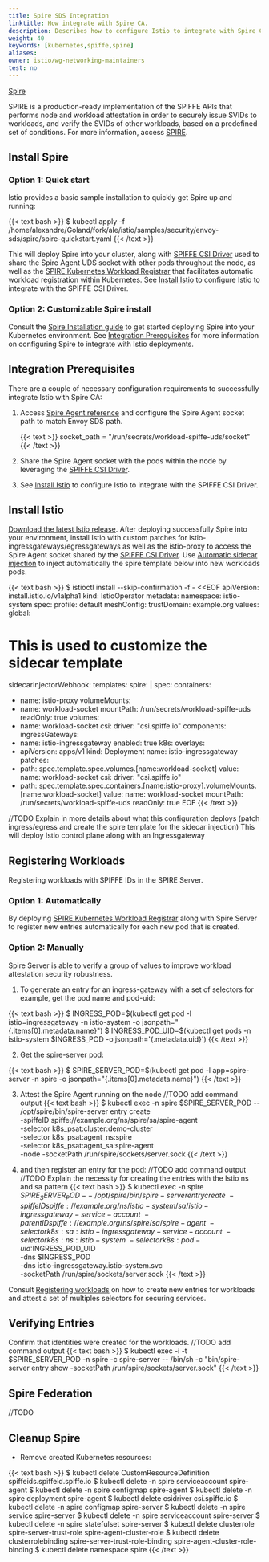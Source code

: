 ```yaml
---
title: Spire SDS Integration
linktitle: How integrate with Spire CA.
description: Describes how to configure Istio to integrate with Spire CA via Secret Discovery Service.
weight: 40
keywords: [kubernetes,spiffe,spire]
aliases:
owner: istio/wg-networking-maintainers
test: no
---
```


[Spire](/docs/ops/integrations/spire/)

SPIRE is a production-ready implementation of the SPIFFE APIs that performs node
and workload attestation in order to securely issue SVIDs to workloads, and verify
the SVIDs of other workloads, based on a predefined set of conditions. For more information,
access [SPIRE](https://spiffe.io/docs/latest/spire-about/spire-concepts/).

## Install Spire

### Option 1: Quick start

Istio provides a basic sample installation to quickly get Spire up and running:

{{< text bash >}}
$ kubectl apply -f /home/alexandre/Goland/fork/ale/istio/samples/security/envoy-sds/spire/spire-quickstart.yaml
{{< /text >}}

This will deploy Spire into your cluster, along with [SPIFFE CSI Driver](https://github.com/spiffe/spiffe-csi) used to share the Spire Agent UDS socket with other pods throughout
the node, as well as the [SPIRE Kubernetes Workload Registrar](https://github.com/spiffe/spire/tree/main/support/k8s/k8s-workload-registrar) that facilitates automatic
workload registration within Kubernetes. See [Install Istio](#install-istio) to configure Istio to integrate with the SPIFFE CSI Driver.

### Option 2: Customizable Spire install

Consult the [Spire Installation guide](https://spiffe.io/docs/latest/try/getting-started-k8s/) to get started deploying Spire into
your Kubernetes environment. See [Integration Prerequisites](#integration-prerequisites) for more information on configuring Spire to integrate with Istio deployments.

## Integration Prerequisites

There are a couple of necessary configuration requirements to successfully integrate Istio with Spire CA:

1. Access [Spire Agent reference](https://spiffe.io/docs/latest/deploying/spire_agent/#agent-configuration-file) and
   configure the Spire Agent socket path to match Envoy SDS path.

   {{< text >}}
   socket_path = "/run/secrets/workload-spiffe-uds/socket"
   {{< /text >}}

2. Share the Spire Agent socket with the pods within the node by leveraging the
   [SPIFFE CSI Driver](https://github.com/spiffe/spiffe-csi).

3. See [Install Istio](#install-istio) to configure Istio to integrate with the SPIFFE CSI Driver.

## Install Istio

[Download the latest Istio release](https://istio.io/latest/docs/setup/getting-started/#download).
After deploying successfully Spire into your environment, install Istio with custom patches for istio-ingressgateways/egressgateways as well as the istio-proxy
to access the Spire Agent socket shared by the [SPIFFE CSI Driver](https://github.com/spiffe/spiffe-csi). Use
[Automatic sidecar injection](https://istio.io/latest/docs/setup/additional-setup/sidecar-injection/#automatic-sidecar-injection)
to inject automatically the spire template below into new workloads pods.

{{< text bash >}}
$ istioctl install --skip-confirmation -f - <<EOF
apiVersion: install.istio.io/v1alpha1
kind: IstioOperator
metadata:
namespace: istio-system
spec:
profile: default
meshConfig:
trustDomain: example.org
values:
global:
# This is used to customize the sidecar template
sidecarInjectorWebhook:
templates:
spire: |
spec:
containers:
- name: istio-proxy
volumeMounts:
- name: workload-socket
mountPath: /run/secrets/workload-spiffe-uds
readOnly: true
volumes:
- name: workload-socket
csi:
driver: "csi.spiffe.io"
components:
ingressGateways:
- name: istio-ingressgateway
enabled: true
k8s:
overlays:
- apiVersion: apps/v1
kind: Deployment
name: istio-ingressgateway
patches:
- path: spec.template.spec.volumes.[name:workload-socket]
value:
name: workload-socket
csi:
driver: "csi.spiffe.io"
- path: spec.template.spec.containers.[name:istio-proxy].volumeMounts.[name:workload-socket]
value:
name: workload-socket
mountPath: /run/secrets/workload-spiffe-uds
readOnly: true
EOF
{{< /text >}}

//TODO Explain in more details about what this configuration deploys (patch ingress/egress and create the spire template for the sidecar injection)
This will deploy Istio control plane along with an Ingressgateway

## Registering Workloads

Registering workloads with SPIFFE IDs in the SPIRE Server.

### Option 1: Automatically

By deploying [SPIRE Kubernetes Workload Registrar](https://github.com/spiffe/spire/tree/main/support/k8s/k8s-workload-registrar)
along with Spire Server to register new entries automatically for each new pod that is created.

### Option 2: Manually

Spire Server is able to verify a group of values to improve workload attestation security
robustness.

1. To generate an entry for an ingress-gateway with a set of selectors for example, get the
   pod name and pod-uid:

{{< text bash >}}
$ INGRESS_POD=$(kubectl get pod -l istio=ingressgateway -n istio-system -o jsonpath="{.items[0].metadata.name}")
$ INGRESS_POD_UID=$(kubectl get pods -n istio-system $INGRESS_POD -o jsonpath='{.metadata.uid}')
{{< /text >}}

2. Get the spire-server pod:

{{< text bash >}}
$ SPIRE_SERVER_POD=$(kubectl get pod -l app=spire-server -n spire -o jsonpath="{.items[0].metadata.name}")
{{< /text >}}

3. Attest the Spire Agent running on the node
   //TODO add command output
   {{< text bash >}}
   $ kubectl exec -n spire $SPIRE_SERVER_POD -- \
   /opt/spire/bin/spire-server entry create \
   -spiffeID spiffe://example.org/ns/spire/sa/spire-agent \
   -selector k8s_psat:cluster:demo-cluster \
   -selector k8s_psat:agent_ns:spire \
   -selector k8s_psat:agent_sa:spire-agent \
   -node -socketPath /run/spire/sockets/server.sock
   {{< /text >}}

4. and then register an entry for the pod:
   //TODO add command output
   //TODO Explain the necessity for creating the entries with the Istio ns and sa pattern
   {{< text bash >}}
   $ kubectl exec -n spire $SPIRE_SERVER_POD -- \
   /opt/spire/bin/spire-server entry create \
   -spiffeID spiffe://example.org/ns/istio-system/sa/istio-ingressgateway-service-account \
   -parentID spiffe://example.org/ns/spire/sa/spire-agent \
   -selector k8s:sa:istio-ingressgateway-service-account \
   -selector k8s:ns:istio-system \
   -selector k8s:pod-uid:$INGRESS_POD_UID \
   -dns $INGRESS_POD \
   -dns istio-ingressgateway.istio-system.svc \
   -socketPath /run/spire/sockets/server.sock
   {{< /text >}}


Consult [Registering workloads](https://spiffe.io/docs/latest/deploying/registering/) on how
to create new entries for workloads and attest a set of multiples selectors for securing services.

## Verifying Entries

Confirm that identities were created for the workloads.
//TODO add command output
{{< text bash >}}
$ kubectl exec -i -t $SPIRE_SERVER_POD -n spire -c spire-server -- /bin/sh -c "bin/spire-server entry show -socketPath /run/spire/sockets/server.sock"
{{< /text >}}

## Spire Federation

//TODO
## Cleanup Spire

* Remove created Kubernetes resources:

{{< text bash >}}
$ kubectl delete CustomResourceDefinition spiffeids.spiffeid.spiffe.io
$ kubectl delete -n spire serviceaccount spire-agent
$ kubectl delete -n spire configmap spire-agent
$ kubectl delete -n spire deployment spire-agent
$ kubectl delete csidriver csi.spiffe.io
$ kubectl delete -n spire configmap spire-server
$ kubectl delete -n spire service spire-server
$ kubectl delete -n spire serviceaccount spire-server
$ kubectl delete -n spire statefulset spire-server
$ kubectl delete clusterrole spire-server-trust-role spire-agent-cluster-role
$ kubectl delete clusterrolebinding spire-server-trust-role-binding spire-agent-cluster-role-binding
$ kubectl delete namespace spire
{{< /text >}}
